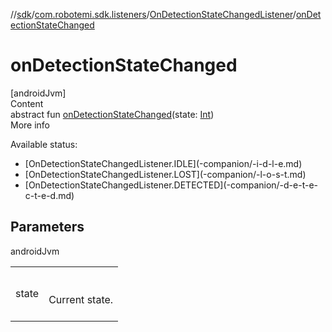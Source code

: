 //[sdk](../../../index.md)/[com.robotemi.sdk.listeners](../index.md)/[OnDetectionStateChangedListener](index.md)/[onDetectionStateChanged](on-detection-state-changed.md)



# onDetectionStateChanged  
[androidJvm]  
Content  
abstract fun [onDetectionStateChanged](on-detection-state-changed.md)(state: [Int](https://kotlinlang.org/api/latest/jvm/stdlib/kotlin/-int/index.html))  
More info  


Available status:

<ul><li>[OnDetectionStateChangedListener.IDLE](-companion/-i-d-l-e.md)</li><li>[OnDetectionStateChangedListener.LOST](-companion/-l-o-s-t.md)</li><li>[OnDetectionStateChangedListener.DETECTED](-companion/-d-e-t-e-c-t-e-d.md)</li></ul>

## Parameters  
  
androidJvm  
  
| | |
|---|---|
| <a name="com.robotemi.sdk.listeners/OnDetectionStateChangedListener/onDetectionStateChanged/#kotlin.Int/PointingToDeclaration/"></a>state| <a name="com.robotemi.sdk.listeners/OnDetectionStateChangedListener/onDetectionStateChanged/#kotlin.Int/PointingToDeclaration/"></a><br><br>Current state.<br><br>|
  
  



